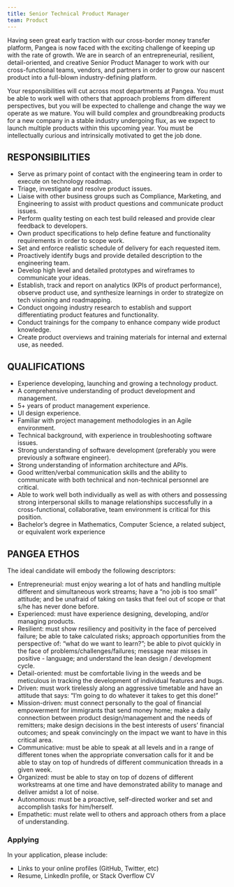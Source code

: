 ```yaml
---
title: Senior Technical Product Manager
team: Product
---
```


Having seen great early traction with our cross-border money transfer platform, Pangea is now faced with the exciting challenge of keeping up with the rate of growth.  We are in search of an entrepreneurial, resilient, detail-oriented, and creative Senior Product Manager to work with our cross-functional teams, vendors, and partners in order to grow our nascent product into a full-blown industry-defining platform.

Your responsibilities will cut across most departments at Pangea.  You must be able to work well with others that approach problems from different perspectives, but you will be expected to challenge and change the way we operate as we mature.  You will build complex and groundbreaking products for a new company in a stable industry undergoing flux, as we expect to launch multiple products within this upcoming year.  You must be intellectually curious and intrinsically motivated to get the job done. 

## RESPONSIBILITIES
- Serve as primary point of contact with the engineering team in order to execute on technology roadmap.
- Triage, investigate and resolve product issues.
- Liaise with other business groups such as Compliance, Marketing, and Engineering to assist with product questions and communicate product issues.
- Perform quality testing on each test build released and provide clear feedback to developers.
- Own product specifications to help define feature and functionality requirements in order to scope work.
- Set and enforce realistic schedule of delivery for each requested item.
- Proactively identify bugs and provide detailed description to the engineering team.
- Develop high level and detailed prototypes and wireframes to communicate your ideas.
- Establish, track and report on analytics (KPIs of product performance), observe product use, and synthesize learnings in order to strategize on tech visioning and roadmapping.
- Conduct ongoing industry research to establish and support differentiating product features and functionality.
- Conduct trainings for the company to enhance company wide product knowledge.
- Create product overviews and training materials for internal and external use, as needed.

## QUALIFICATIONS

- Experience developing, launching and growing a technology product.
- A comprehensive understanding of product development and management.
- 5+ years of product management experience. 
- UI design experience. 
- Familiar with project management methodologies in an Agile environment.
- Technical background, with experience in troubleshooting software issues.
- Strong understanding of software development (preferably you were previously a software engineer).
- Strong understanding of information architecture and APIs.
- Good written/verbal communication skills and the ability to communicate with both technical and non-technical personnel are critical.
- Able to work well both individually as well as with others and possessing strong interpersonal skills to manage relationships successfully in a cross-functional, collaborative, team environment is critical for this position.
- Bachelor’s degree in Mathematics, Computer Science, a related subject, or equivalent work experience

## PANGEA ETHOS

The ideal candidate will embody the following descriptors:

- Entrepreneurial: must enjoy wearing a lot of hats and handling multiple different and simultaneous work streams; have a “no job is too small” attitude; and be unafraid of taking on tasks that feel out of scope or that s/he has never done before.
- Experienced: must have experience designing, developing, and/or managing products.
- Resilient: must show resiliency and positivity in the face of perceived failure; be able to take calculated risks; approach opportunities from the perspective of: “what do we want to learn?”; be able to pivot quickly in the face of problems/challenges/failures; message near misses in positive - language; and understand the lean design / development cycle.
- Detail-oriented: must be comfortable living in the weeds and be meticulous in tracking the development of individual features and bugs.
- Driven: must work tirelessly along an aggressive timetable and have an attitude that says: “I’m going to do whatever it takes to get this done!”
- Mission-driven: must connect personally to the goal of financial empowerment for immigrants that send money home; make a daily connection between product design/management and the needs of remitters; make design decisions in the best interests of users’ financial outcomes; and speak convincingly on the impact we want to have in this critical area.
- Communicative: must be able to speak at all levels and in a range of different tones when the appropriate conversation calls for it and be able to stay on top of hundreds of different communication threads in a given week.
- Organized: must be able to stay on top of dozens of different workstreams at one time and have demonstrated ability to manage and deliver amidst a lot of noise.
- Autonomous: must be a proactive, self-directed worker and set and accomplish tasks for him/herself.
- Empathetic: must relate well to others and approach others from a place of understanding. 


### Applying
In your application, please include:

- Links to your online profiles (GitHub, Twitter, etc)
- Resume, LinkedIn profile, or Stack Overflow CV